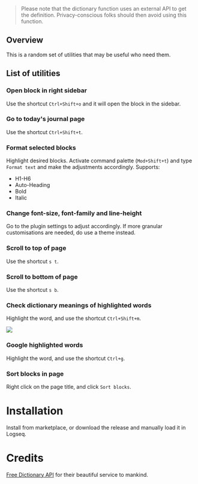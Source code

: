> Please note that the dictionary function uses an external API to get the definition. Privacy-conscious folks should then avoid using this function.

## Overview

This is a random set of utilities that may be useful who need them.

## List of utilities

### Open block in right sidebar

Use the shortcut `Ctrl+Shift+o` and it will open the block in the sidebar.

### Go to today's journal page

Use the shortcut `Ctrl+Shift+t`.

### Format selected blocks

Highlight desired blocks. Activate command palette (`Mod+Shift+t`) and type `Format text` and make the adjustments accordingly. Supports:

- H1-H6
- Auto-Heading
- Bold
- Italic

### Change font-size, font-family and line-height

Go to the plugin settings to adjust accordingly. If more granular customisations are needed, do use a theme instead.

### Scroll to top of page

Use the shortcut `s t`.

### Scroll to bottom of page

Use the shortcut `s b`.

### Check dictionary meanings of highlighted words

Highlight the word, and use the shortcut `Ctrl+Shift+m`.

![](screenshots/demo.gif)

### Google highlighted words

Highlight the word, and use the shortcut `Ctrl+g`.

### Sort blocks in page

Right click on the page title, and click `Sort blocks`.

# Installation

Install from marketplace, or download the release and manually load it in Logseq.

# Credits

[Free Dictionary API](https://dictionaryapi.dev) for their beautiful service to mankind.
